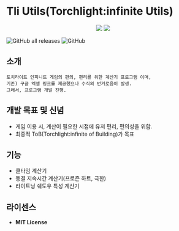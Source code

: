 # Tli Utils(Torchlight:infinite Utils)
<div align="center">
   <img src="https://img.shields.io/badge/c%23-%23239120.svg?style=for-the-badge&logo=csharp&logoColor=white" />
   <a href="https://hits.seeyoufarm.com"><img src="https://hits.seeyoufarm.com/api/count/incr/badge.svg?url=https%3A%2F%2Fgithub.com%2Fnextkaki%2FTli-Utils&count_bg=%2379C83D&title_bg=%23555555&icon=&icon_color=%23E7E7E7&title=hits&edge_flat=false"/></a>
</div>

![GitHub all releases](https://img.shields.io/github/downloads/nextkaki/Tli-Utils/total.svg)
![GitHub](https://img.shields.io/github/license/nextkaki/Tli-Utils.svg)

## 소개
```
토치라이트 인피니트 게임의 편의, 편리를 위한 계산기 프로그램 이며,
기존) 구글 엑셀 링크를 제공했으나 수식의 번거로움이 발생.
그래서, 프로그램 개발 진행.
```

## 개발 목표 및 신념
- 게임 이용 시, 계산이 필요한 시점에 유저 편리, 편의성을 위함.
- 최종적 ToB(Torchlight:infinite of Building)가 목표

## 기능
- 쿨타임 계산기
- 동결 지속시간 계산기(프로즌 하트, 극한)
- 라이트닝 쉐도우 특성 계산기

## 라이센스
- **MIT License**
